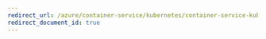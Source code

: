 ```yaml
---
redirect_url: /azure/container-service/kubernetes/container-service-kubernetes-coscale
redirect_document_id: true
---
```

